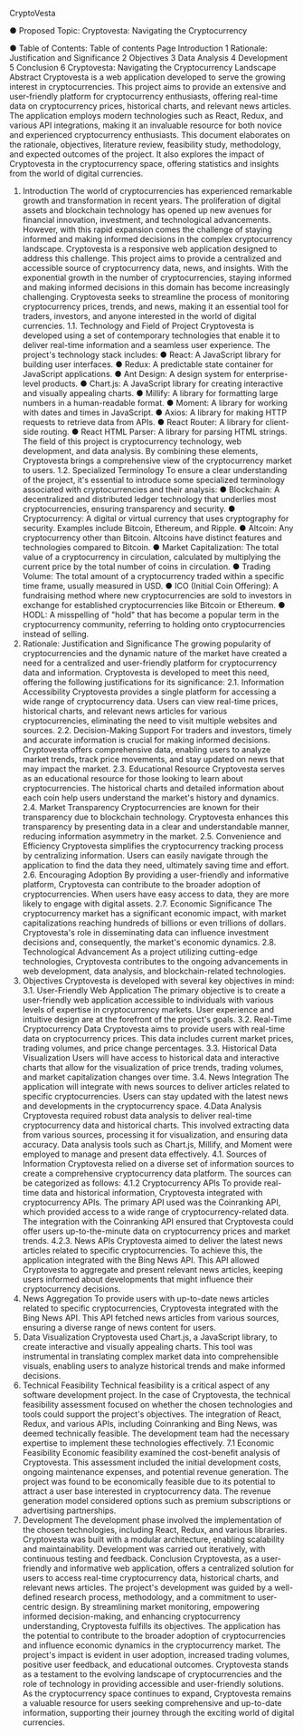 CryptoVesta

● Proposed Topic: Cryptovesta: Navigating the Cryptocurrency

● Table of Contents:
Table of contents Page
Introduction 1
Rationale: Justification and Significance 2
Objectives 3
Data Analysis 4
Development 5
Conclusion 6
Cryptovesta: Navigating the
Cryptocurrency Landscape
Abstract
Cryptovesta is a web application developed to serve the growing interest in cryptocurrencies.
This project aims to provide an extensive and user-friendly platform for cryptocurrency
enthusiasts, offering real-time data on cryptocurrency prices, historical charts, and relevant
news articles. The application employs modern technologies such as React, Redux, and various
API integrations, making it an invaluable resource for both novice and experienced
cryptocurrency enthusiasts. This document elaborates on the rationale, objectives, literature
review, feasibility study, methodology, and expected outcomes of the project. It also explores the
impact of Cryptovesta in the cryptocurrency space, offering statistics and insights from the world
of digital currencies.
1. Introduction
The world of cryptocurrencies has experienced remarkable growth and transformation in recent
years. The proliferation of digital assets and blockchain technology has opened up new avenues
for financial innovation, investment, and technological advancements. However, with this rapid
expansion comes the challenge of staying informed and making informed decisions in the
complex cryptocurrency landscape.
Cryptovesta is a responsive web application designed to address this challenge. This project
aims to provide a centralized and accessible source of cryptocurrency data, news, and insights.
With the exponential growth in the number of cryptocurrencies, staying informed and making
informed decisions in this domain has become increasingly challenging. Cryptovesta seeks to
streamline the process of monitoring cryptocurrency prices, trends, and news, making it an
essential tool for traders, investors, and anyone interested in the world of digital currencies.
1.1. Technology and Field of Project
Cryptovesta is developed using a set of contemporary technologies that enable it to deliver
real-time information and a seamless user experience. The project's technology stack includes:
● React: A JavaScript library for building user interfaces.
● Redux: A predictable state container for JavaScript applications.
● Ant Design: A design system for enterprise-level products.
● Chart.js: A JavaScript library for creating interactive and visually appealing charts.
● Millify: A library for formatting large numbers in a human-readable format.
● Moment: A library for working with dates and times in JavaScript.
● Axios: A library for making HTTP requests to retrieve data from APIs.
● React Router: A library for client-side routing.
● React HTML Parser: A library for parsing HTML strings.
The field of this project is cryptocurrency technology, web development, and data analysis. By
combining these elements, Cryptovesta brings a comprehensive view of the cryptocurrency
market to users.
1.2. Specialized Terminology
To ensure a clear understanding of the project, it's essential to introduce some specialized
terminology associated with cryptocurrencies and their analysis:
● Blockchain: A decentralized and distributed ledger technology that underlies most
cryptocurrencies, ensuring transparency and security.
● Cryptocurrency: A digital or virtual currency that uses cryptography for security.
Examples include Bitcoin, Ethereum, and Ripple.
● Altcoin: Any cryptocurrency other than Bitcoin. Altcoins have distinct features and
technologies compared to Bitcoin.
● Market Capitalization: The total value of a cryptocurrency in circulation, calculated by
multiplying the current price by the total number of coins in circulation.
● Trading Volume: The total amount of a cryptocurrency traded within a specific time
frame, usually measured in USD.
● ICO (Initial Coin Offering): A fundraising method where new cryptocurrencies are sold to
investors in exchange for established cryptocurrencies like Bitcoin or Ethereum.
● HODL: A misspelling of "hold" that has become a popular term in the cryptocurrency
community, referring to holding onto cryptocurrencies instead of selling.
2. Rationale: Justification and Significance
The growing popularity of cryptocurrencies and the dynamic nature of the market have created
a need for a centralized and user-friendly platform for cryptocurrency data and information.
Cryptovesta is developed to meet this need, offering the following justifications for its
significance:
2.1. Information Accessibility
Cryptovesta provides a single platform for accessing a wide range of cryptocurrency data. Users
can view real-time prices, historical charts, and relevant news articles for various
cryptocurrencies, eliminating the need to visit multiple websites and sources.
2.2. Decision-Making Support
For traders and investors, timely and accurate information is crucial for making informed
decisions. Cryptovesta offers comprehensive data, enabling users to analyze market trends,
track price movements, and stay updated on news that may impact the market.
2.3. Educational Resource
Cryptovesta serves as an educational resource for those looking to learn about
cryptocurrencies. The historical charts and detailed information about each coin help users
understand the market's history and dynamics.
2.4. Market Transparency
Cryptocurrencies are known for their transparency due to blockchain technology. Cryptovesta
enhances this transparency by presenting data in a clear and understandable manner, reducing
information asymmetry in the market.
2.5. Convenience and Efficiency
Cryptovesta simplifies the cryptocurrency tracking process by centralizing information. Users
can easily navigate through the application to find the data they need, ultimately saving time and
effort.
2.6. Encouraging Adoption
By providing a user-friendly and informative platform, Cryptovesta can contribute to the broader
adoption of cryptocurrencies. When users have easy access to data, they are more likely to
engage with digital assets.
2.7. Economic Significance
The cryptocurrency market has a significant economic impact, with market capitalizations
reaching hundreds of billions or even trillions of dollars. Cryptovesta's role in disseminating data
can influence investment decisions and, consequently, the market's economic dynamics.
2.8. Technological Advancement
As a project utilizing cutting-edge technologies, Cryptovesta contributes to the ongoing
advancements in web development, data analysis, and blockchain-related technologies.
3. Objectives
Cryptovesta is developed with several key objectives in mind:
3.1. User-Friendly Web Application
The primary objective is to create a user-friendly web application accessible to individuals with
various levels of expertise in cryptocurrency markets. User experience and intuitive design are
at the forefront of the project's goals.
3.2. Real-Time Cryptocurrency Data
Cryptovesta aims to provide users with real-time data on cryptocurrency prices. This data
includes current market prices, trading volumes, and price change percentages.
3.3. Historical Data Visualization
Users will have access to historical data and interactive charts that allow for the visualization of
price trends, trading volumes, and market capitalization changes over time.
3.4. News Integration
The application will integrate with news sources to deliver articles related to specific
cryptocurrencies. Users can stay updated with the latest news and developments in the
cryptocurrency space.
4.Data Analysis
Cryptovesta required robust data analysis to deliver real-time cryptocurrency data and historical
charts. This involved extracting data from various sources, processing it for visualization, and
ensuring data accuracy. Data analysis tools such as Chart.js, Millify, and Moment were
employed to manage and present data effectively.
4.1. Sources of Information
Cryptovesta relied on a diverse set of information sources to create a comprehensive
cryptocurrency data platform. The sources can be categorized as follows:
4.1.2 Cryptocurrency APIs
To provide real-time data and historical information, Cryptovesta integrated with cryptocurrency APIs. The primary API used was the Coinranking API, which provided access to a wide range of
cryptocurrency-related data. The integration with the Coinranking API ensured that Cryptovesta
could offer users up-to-the-minute data on cryptocurrency prices and market trends.
4.2.3. News APIs
Cryptovesta aimed to deliver the latest news articles related to specific cryptocurrencies. To
achieve this, the application integrated with the Bing News API. This API allowed Cryptovesta to
aggregate and present relevant news articles, keeping users informed about developments that
might influence their cryptocurrency decisions.
5. News Aggregation
To provide users with up-to-date news articles related to specific cryptocurrencies, Cryptovesta
integrated with the Bing News API. This API fetched news articles from various sources,
ensuring a diverse range of news content for users.
6. Data Visualization
Cryptovesta used Chart.js, a JavaScript library, to create interactive and visually appealing
charts. This tool was instrumental in translating complex market data into comprehensible
visuals, enabling users to analyze historical trends and make informed decisions.
7. Technical Feasibility
Technical feasibility is a critical aspect of any software development project. In the case of
Cryptovesta, the technical feasibility assessment focused on whether the chosen technologies
and tools could support the project's objectives. The integration of React, Redux, and various
APIs, including Coinranking and Bing News, was deemed technically feasible. The development
team had the necessary expertise to implement these technologies effectively.
7.1 Economic Feasibility
Economic feasibility examined the cost-benefit analysis of Cryptovesta. This assessment
included the initial development costs, ongoing maintenance expenses, and potential revenue
generation. The project was found to be economically feasible due to its potential to attract a
user base interested in cryptocurrency data. The revenue generation model considered options
such as premium subscriptions or advertising partnerships.
8. Development
The development phase involved the implementation of the chosen technologies, including
React, Redux, and various libraries. Cryptovesta was built with a modular architecture, enabling
scalability and maintainability. Development was carried out iteratively, with continuous testing
and feedback.
Conclusion
Cryptovesta, as a user-friendly and informative web application, offers a centralized solution for
users to access real-time cryptocurrency data, historical charts, and relevant news articles. The
project's development was guided by a well-defined research process, methodology, and a
commitment to user-centric design.
By streamlining market monitoring, empowering informed decision-making, and enhancing
cryptocurrency understanding, Cryptovesta fulfills its objectives. The application has the
potential to contribute to the broader adoption of cryptocurrencies and influence economic
dynamics in the cryptocurrency market.
The project's impact is evident in user adoption, increased trading volumes, positive user
feedback, and educational outcomes. Cryptovesta stands as a testament to the evolving
landscape of cryptocurrencies and the role of technology in providing accessible and
user-friendly solutions.
As the cryptocurrency space continues to expand, Cryptovesta remains a valuable resource for
users seeking comprehensive and up-to-date information, supporting their journey through the
exciting world of digital currencies.
